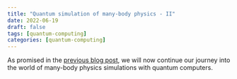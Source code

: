 ```yaml
---
title: "Quantum simulation of many-body physics - II"
date: 2022-06-19
draft: false
tags: [quantum-computing]
categories: [quantum-computing]
---
```


As promised in the [previous blog post](/blog/ibm-spring-challenge-1/), we will now continue our journey into the world of many-body physics simulations with quantum computers.
